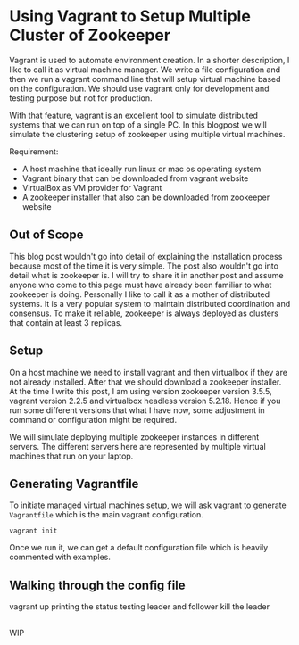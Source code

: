 # Using Vagrant to Setup Multiple Cluster of Zookeeper

Vagrant is used to automate environment creation. In a shorter description, I like to call it as virtual machine manager. We write a file configuration and then we run a vagrant command line that will setup virtual machine based on the configuration. We should use vagrant only for development and testing purpose but not for production.

With that feature, vagrant is an excellent tool to simulate distributed systems that we can run on top of a single PC. In this blogpost we will simulate the clustering setup of zookeeper using multiple virtual machines.

Requirement:

* A host machine that ideally run linux or mac os operating system
* Vagrant binary that can be downloaded from vagrant website
* VirtualBox as VM provider for Vagrant
* A zookeeper installer that also can be downloaded from zookeeper website

## Out of Scope

This blog post wouldn't go into detail of explaining the installation process because most of the time it is very simple. The post also wouldn't go into detail what is zookeeper is. I will try to share it in another post and assume anyone who come to this page must have already been familiar to what zookeeper is doing. Personally I like to call it as a mother of distributed systems. It is a very popular system to maintain distributed coordination and consensus. To make it reliable, zookeeper is always deployed as clusters that contain at least 3 replicas.

## Setup

On a host machine we need to install vagrant and then virtualbox if they are not already installed. After that we should download a zookeeper installer. At the time I write this post, I am using version zookeeper version 3.5.5, vagrant version 2.2.5 and virtualbox headless version 5.2.18. Hence if you run some different versions that what I have now, some adjustment in command or configuration might be required.

We will simulate deploying multiple zookeeper instances in different servers. The different servers here are represented by multiple virtual machines that run on your laptop.

## Generating Vagrantfile

To initiate managed virtual machines setup, we will ask vagrant to generate `Vagrantfile` which is the main vagrant configuration.

```
vagrant init
```

Once we run it, we can get a default configuration file which is heavily commented with examples.

## Walking through the config file
vagrant up
printing the status
testing leader and follower
kill the leader
## 



WIP

